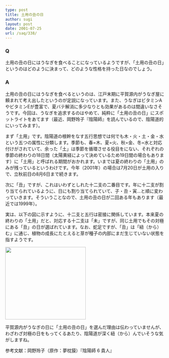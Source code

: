 ```yaml
---
type: post
title: 土用の丑の日
author: sugi
layout: post
date: 2001-07-25
url: /saq/338/
---
```

### Q 

土用の丑の日にはうなぎを食べることになっているようですが、「土用の丑の日」というのはどのように決まって、どのような性格を持った日なのでしょう。

### A 

土用の丑の日にはうなぎを食べるというのは、江戸末期に平賀源内がうなぎ屋に頼まれて考え出したというのが定説になっています。また、うなぎはビタミンAやビタミンEが豊富で、夏バテ解消に多少なりとも効果があるのは間違いなさそうです。今回は、うなぎを追求するのはやめて、純粋に「土用の丑の日」にスポットライトをあてます（最近、岡野玲子『陰陽師』を読んでいるので、陰陽道的にいってみます）。

まず「土用」です。陰陽道の根幹をなす五行思想では何でも木・火・土・金・水という五つの属性に分類します。季節も、春=木、夏=火、秋=金、冬=水と対応付けがされていて、余った「土」は季節を循環させる役目をにない、それぞれの季節の終わりの18日間（太陽黄経によって決めているため19日間の場合もあります）に「土用」と呼ばれる期間がおかれます。いまでは夏の終わりの「土用」のみが残っているというわけです。今年（2001年）の場合は7月20日が土用の入りで、立秋前日の8月6日まで続きます。

次に「丑」ですが、これはいわずとしれた十二支の二番目です。年に十二支が割り当てられているように、日にも割り当てられていて、子・丑・寅&hellip;と順に変わっていきます。そういうことなので、土用の丑の日が二回ある年もあります（最近では1999年）。

実は、以下の図に示すように、十二支と五行は密接に関係しています。本来夏の終わりの「土用」だと、対応する十二支は「未」ですが、同じ土用でもその対極にある「丑」の日が選ばれています。なお、蛇足ですが、「丑」は「紐（から）む」に通じ、植物の成長にたとえると芽が種子の内部にまだ生じていない状態を指すようです。

<img src="/images/saq/season.png" width="255" height="230" border="0" />

平賀源内がうなぎの日に「土用の丑の日」を選んだ理由は伝わっていませんが、わざわざ対極の日をもってくるあたり、陰陽道が深く紐（から）んでいそうな気がしますね。

参考文献：岡野玲子（原作：夢枕獏）『陰陽師 6 貴人』